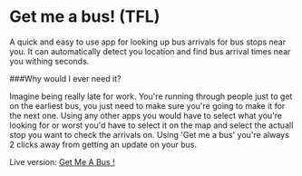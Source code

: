 # Get me a bus! (TFL)

A quick and easy to use app for looking up bus arrivals for bus stops near you. It can automatically detect you location and find bus arrival times near you withing seconds. 

###Why would I ever need it?

Imagine being really late for work. You're running through people just to get on the earliest bus, you just need to make sure you're going to make it for the next one. Using any other apps you would have to select what you're looking for or worst you'd have to select it on the map and select the actuall stop you want to check the arrivals on. Using 'Get me a bus' you're always 2 clicks away from getting an update on your bus.

Live version: [Get Me A Bus !](https://gmab.oczkow.ski)